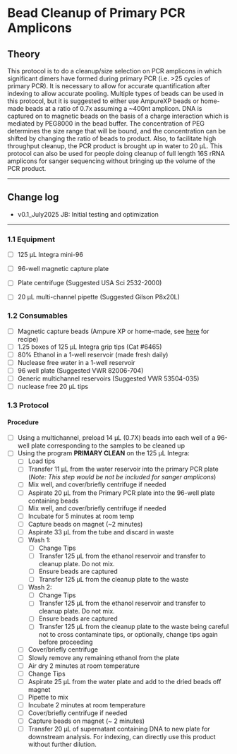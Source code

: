 # Bead Cleanup of Primary PCR Amplicons

## Theory

This protocol is to do a cleanup/size selection on PCR amplicons in which significant dimers have formed during primary PCR (i.e. >25 cycles of primary PCR). It is necessary to allow for accurate quantification after indexing to allow accurate pooling. Multiple types of beads can be used in this protocol, but it is suggested to either use AmpureXP beads or home-made beads at a ratio of 0.7x assuming a ~400nt amplicon. DNA is captured on to magnetic beads on the basis of a charge interaction which is mediated by PEG8000 in the bead buffer. The concentration of PEG determines the size range that will be bound, and the concentration can be shifted by changing the ratio of beads to product. Also, to facilitate high throughput cleanup, the PCR product is brought up in water to 20 µL. This protocol can also be used for people doing cleanup of full length 16S rRNA amplicons for sanger sequencing without bringing up the volume of the PCR product.

***

## Change log
- v0.1_July2025 JB: Initial testing and optimization
***

### 1.1 Equipment
- [ ] 125 µL Integra mini-96
- [ ] 96-well magnetic capture plate
- [ ] Plate centrifuge (Suggested USA Sci 2532-2000)
- [ ] 20 µL multi-channel pipette (Suggested Gilson P8x20L)


### 1.2 Consumables
- [ ] Magnetic capture beads (Ampure XP or home-made, see [here](https://github.com/BisanzLab/OHMC_Colaboratory/blob/main/Protocols/Misc/DIY_SPRIBeads.md) for recipe)
- [ ] 1.25 boxes of 125 µL Integra grip tips (Cat #6465)
- [ ] 80% Ethanol in a 1-well reservoir (made fresh daily)
- [ ] Nuclease free water in a 1-well reservoir
- [ ] 96 well plate (Suggested VWR 82006-704)
- [ ] Generic multichannel reservoirs (Suggested VWR 53504-035)
- [ ] nuclease free 20 µL tips

### 1.3 Protocol

#### Procedure
- [ ] Using a multichannel, preload 14 µL (0.7X) beads into each well of a 96-well plate corresponding to the samples to be cleaned up
- [ ] Using the program **PRIMARY CLEAN** on the 125 µL Integra:
  - [ ] Load tips
  - [ ] Transfer 11 µL from the water reservoir into the primary PCR plate (*Note: This step would be not be included for sanger amplicons*)
  - [ ] Mix well, and cover/briefly centrifuge if needed
  - [ ] Aspirate 20 µL from the Primary PCR plate into the 96-well plate containing beads
  - [ ] Mix well, and cover/briefly centrifuge if needed
  - [ ] Incubate for 5 minutes at room temp
  - [ ] Capture beads on magnet (~2 minutes)
  - [ ] Aspirate 33 µL from the tube and discard in waste
  - [ ] Wash 1:
    - [ ] Change Tips
    - [ ] Transfer 125 µL from the ethanol reservoir and transfer to cleanup plate. Do not mix.
    - [ ] Ensure beads are captured
    - [ ] Transfer 125 µL from the cleanup plate to the waste
  - [ ] Wash 2:
    - [ ] Change Tips
    - [ ] Transfer 125 µL from the ethanol reservoir and transfer to cleanup plate. Do not mix.
    - [ ] Ensure beads are captured
    - [ ] Transfer 125 µL from the cleanup plate to the waste being careful not to cross contaminate tips, or optionally, change tips again before proceeding
  - [ ] Cover/briefly centrifuge
  - [ ] Slowly remove any remaining ethanol from the plate
  - [ ] Air dry 2 minutes at room temperature
  - [ ] Change Tips
  - [ ] Aspirate 25 µL from the water plate and add to the dried beads off magnet
  - [ ] Pipette to mix
  - [ ] Incubate 2 minutes at room temperature
  - [ ] Cover/briefly centrifuge if needed
  - [ ] Capture beads on magnet (~ 2 minutes)
  - [ ] Transfer 20 µL of supernatant containing DNA to new plate for downstream analysis. For indexing, can directly use this product without further dilution.
